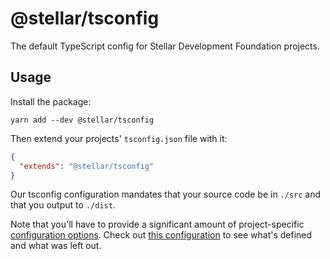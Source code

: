 # @stellar/tsconfig

The default TypeScript config for Stellar Development Foundation projects.

## Usage

Install the package:

```
yarn add --dev @stellar/tsconfig
```

Then extend your projects' `tsconfig.json` file with it:

```json
{
  "extends": "@stellar/tsconfig"
}
```

Our tsconfig configuration mandates that your source code be in `./src` and that
you output to `./dist`.

Note that you'll have to provide a significant amount of project-specific
[configuration options](https://www.typescriptlang.org/docs/handbook/compiler-options.html).
Check out [this configuration](./tsconfig.json) to see what's defined and what
was left out.
